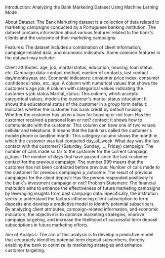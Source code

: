 Introduction:
Analyzing the Bank Marketing Dataset Using Machine Lerning Mode

About Dataset:
The Bank Marketing dataset is a collection of data related to marketing campaigns conducted by a Portuguese banking institution. The dataset contains information about various features related to the bank's clients and the outcome of their marketing campaigns.

Features: The dataset includes a combination of client information, campaign-related data, and economic indicators. Some common features in the dataset may include:

Client attributes: age, job, marital status, education, housing, loan status, etc. Campaign data: contact method, number of contacts, last contact day/month/year, etc. Economic indicators: consumer price index, consumer confidence index, etc.
age: A column with numerical values that shows the customer's age job: A column with categorical values indicating the customer's job status Marital_status: This column, which accepts categorical values, models the customer's marital status education: It shows the educational status of the customer in a group form default: Indicates whether the customer has bank credit by default housing: Whether the customer has taken a loan for housing or not loan: Has the customer received a personal loan or not? contact: It shows how to communicate with the customer. This column can have one of two values: cellular and telephone. It means that the bank has called the customer's mobile phone or landline month: This category column shows the month in which the customer was last contacted day_of_week: What day was the last contact with the customer? (Saturday, Sunday, …, Friday) campaign: The number of calls made so far to the customer for the current campaign p_days: The number of days that have passed since the last customer contact for the previous campaign. The number 999 means that the customer has not been contacted before previous: Number of calls made to the customer for previous campaigns p_outcome: The result of previous campaigns for the client deposit: Has the person responded positively to the bank's investment campaign or not?
Problem Statement:
The financial institution aims to enhance the effectiveness of future marketing campaigns by leveraging insights from past campaign data. Specifically, the institution seeks to understand the factors influencing client subscription to term deposits and develop a predictive model to identify potential subscribers. By analyzing client attributes, campaign-related information, and economic indicators, the objective is to optimize marketing strategies, improve campaign targeting, and increase the likelihood of successful term deposit subscriptions in future marketing efforts.

Aim of Analysis:
The aim of this analysis is to develop a predictive model that accurately identifies potential term deposit subscribers, thereby enabling the bank to optimize its marketing strategies and enhance customer targeting.
